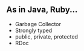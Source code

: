 ## As in Java, Ruby...

- Garbage Collector <!-- .element: class="fragment"  -->
- Strongly typed <!-- .element: class="fragment" -->
- public, private, protected <!-- .element: class="fragment" -->
- RDoc <!-- .element: class="fragment" -->
